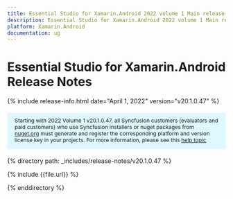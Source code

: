 ```yaml
---
title: Essential Studio for Xamarin.Android 2022 volume 1 Main release Release Notes  
description: Essential Studio for Xamarin.Android 2022 volume 1 Main release Release Notes  
platform: Xamarin.Android
documentation: ug
---
```


# Essential Studio for Xamarin.Android  Release Notes  

{% include release-info.html date="April 1, 2022" version="v20.1.0.47" %} 

<style>
#license {
    font-size: .88em!important;
margin-top: 1.5em;     margin-bottom: 1.5em;
    background-color: #def8ff;
    padding: 10px 17px 14px;
}
</style>


<div id="license">
Starting with 2022 Volume 1 v20.1.0.47, all Syncfusion customers (evaluators and paid customers) who use Syncfusion installers or nuget packages from <a href="https://www.nuget.org/packages?q=Syncfusion">nuget.org</a> must generate and register the corresponding platform and version license key in your projects.
For more information, please see this <a href="https://help.syncfusion.com/common/essential-studio/licensing/license-key">help topic</a>
</div>


{% directory path: _includes/release-notes/v20.1.0.47 %}

{% include {{file.url}} %}

{% enddirectory %}